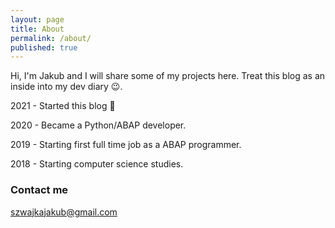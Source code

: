 ```yaml
---
layout: page
title: About
permalink: /about/
published: true
---
```


Hi, I'm Jakub and I will share some of my projects here. Treat this blog as an inside into my dev diary 😉.



2021 - Started this blog 👶

2020 - Became a Python/ABAP developer.

2019 - Starting first full time job as a ABAP programmer. 

2018 - Starting computer science studies.


### Contact me

[szwajkajakub@gmail.com](mailto:szwajkajakub@gmail.com)
